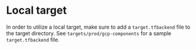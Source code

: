 # Local target

In order to utilize a local target, make sure to add a `target.tfbackend` file to
the target directory. See `targets/prod/gcp-components` for a sample
`target.tfbackend` file.
